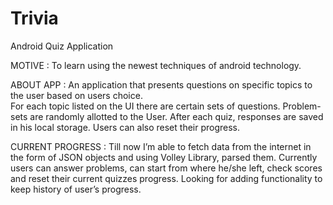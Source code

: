 # Trivia
Android Quiz Application

MOTIVE : To learn using the newest techniques of android technology.

ABOUT APP : An application that presents questions on specific topics to the user based on users choice.      
For each topic listed on the UI there are certain sets of questions. Problem-sets are randomly allotted to the
User. After each quiz, responses are saved in his local storage. Users can also reset their progress.

CURRENT PROGRESS : Till now I’m able to fetch data from the internet in the form of JSON objects and using Volley Library, parsed them. 
Currently users can answer problems, can start from where he/she left, check scores and reset their current quizzes progress. Looking for 
adding functionality to keep history of user’s progress.   

